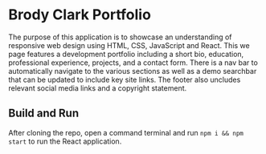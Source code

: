 # Brody Clark Portfolio

The purpose of this application is to showcase an understanding of responsive web design using HTML, CSS, JavaScript and React. This we page features a development portfolio including a short bio, education, professional experience, projects, and a contact form. There is a nav bar to automatically navigate to the various sections as well as a demo searchbar that can be updated to include key site links. The footer also uncludes relevant social media links and a copyright statement.

## Build and Run

After cloning the repo, open a command terminal and run `npm i && npm start` to run the React application.
